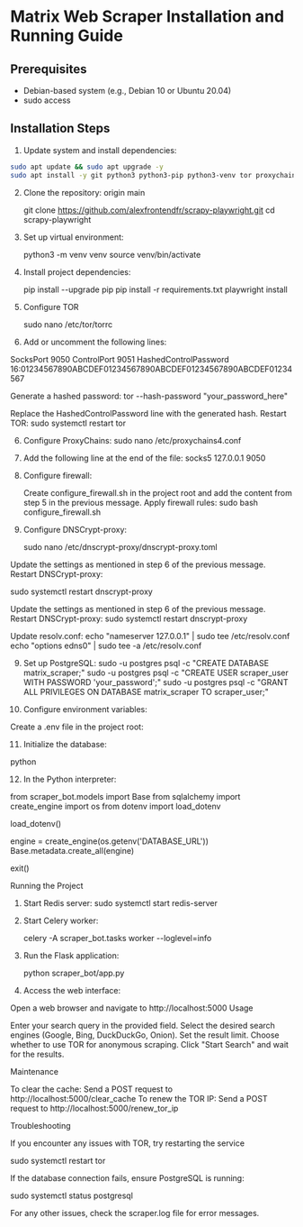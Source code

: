 # Matrix Web Scraper Installation and Running Guide

## Prerequisites

- Debian-based system (e.g., Debian 10 or Ubuntu 20.04)
- sudo access

## Installation Steps

1. Update system and install dependencies:

```bash
sudo apt update && sudo apt upgrade -y
sudo apt install -y git python3 python3-pip python3-venv tor proxychains4 iptables-persistent dnscrypt-proxy redis-server libpq-dev build-essential libssl-dev libffi-dev python3-dev postgresql postgresql-contrib
```

2. Clone the repository: origin main

   git clone https://github.com/alexfrontendfr/scrapy-playwright.git
   cd scrapy-playwright

3. Set up virtual environment:

   python3 -m venv venv
   source venv/bin/activate

4. Install project dependencies:

   pip install --upgrade pip
   pip install -r requirements.txt
   playwright install

5. Configure TOR

   sudo nano /etc/tor/torrc

6. Add or uncomment the following lines:

SocksPort 9050
ControlPort 9051
HashedControlPassword 16:01234567890ABCDEF01234567890ABCDEF01234567890ABCDEF01234567

Generate a hashed password:
tor --hash-password "your_password_here"

Replace the HashedControlPassword line with the generated hash.
Restart TOR:
sudo systemctl restart tor

6. Configure ProxyChains:
   sudo nano /etc/proxychains4.conf

7. Add the following line at the end of the file:
   socks5 127.0.0.1 9050

8. Configure firewall:

   Create configure_firewall.sh in the project root and add the content from step 5 in the previous message.
   Apply firewall rules:
   sudo bash configure_firewall.sh

9. Configure DNSCrypt-proxy:

   sudo nano /etc/dnscrypt-proxy/dnscrypt-proxy.toml

Update the settings as mentioned in step 6 of the previous message.
Restart DNSCrypt-proxy:

sudo systemctl restart dnscrypt-proxy

Update the settings as mentioned in step 6 of the previous message.
Restart DNSCrypt-proxy:
sudo systemctl restart dnscrypt-proxy

Update resolv.conf:
echo "nameserver 127.0.0.1" | sudo tee /etc/resolv.conf
echo "options edns0" | sudo tee -a /etc/resolv.conf

9. Set up PostgreSQL:
   sudo -u postgres psql -c "CREATE DATABASE matrix_scraper;"
   sudo -u postgres psql -c "CREATE USER scraper_user WITH PASSWORD 'your_password';"
   sudo -u postgres psql -c "GRANT ALL PRIVILEGES ON DATABASE matrix_scraper TO scraper_user;"

10. Configure environment variables:

Create a .env file in the project root:

11. Initialize the database:

python

12. In the Python interpreter:

from scraper_bot.models import Base
from sqlalchemy import create_engine
import os
from dotenv import load_dotenv

load_dotenv()

engine = create_engine(os.getenv('DATABASE_URL'))
Base.metadata.create_all(engine)

exit()

Running the Project

1. Start Redis server:
   sudo systemctl start redis-server

2. Start Celery worker:

   celery -A scraper_bot.tasks worker --loglevel=info

3. Run the Flask application:

   python scraper_bot/app.py

4. Access the web interface:

Open a web browser and navigate to http://localhost:5000
Usage

Enter your search query in the provided field.
Select the desired search engines (Google, Bing, DuckDuckGo, Onion).
Set the result limit.
Choose whether to use TOR for anonymous scraping.
Click "Start Search" and wait for the results.

Maintenance

To clear the cache: Send a POST request to http://localhost:5000/clear_cache
To renew the TOR IP: Send a POST request to http://localhost:5000/renew_tor_ip

Troubleshooting

If you encounter any issues with TOR, try restarting the service

sudo systemctl restart tor

If the database connection fails, ensure PostgreSQL is running:

sudo systemctl status postgresql

For any other issues, check the scraper.log file for error messages.
